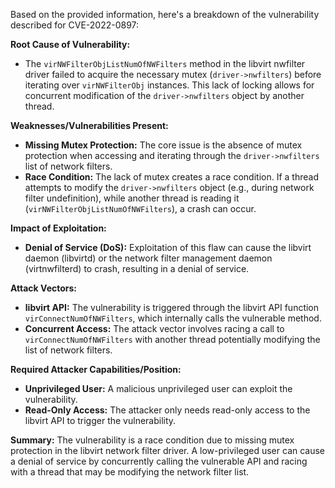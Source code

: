 Based on the provided information, here's a breakdown of the vulnerability described for CVE-2022-0897:

**Root Cause of Vulnerability:**

*   The `virNWFilterObjListNumOfNWFilters` method in the libvirt nwfilter driver failed to acquire the necessary mutex (`driver->nwfilters`) before iterating over `virNWFilterObj` instances. This lack of locking allows for concurrent modification of the `driver->nwfilters` object by another thread.

**Weaknesses/Vulnerabilities Present:**

*   **Missing Mutex Protection:** The core issue is the absence of mutex protection when accessing and iterating through the `driver->nwfilters` list of network filters.
*   **Race Condition:** The lack of mutex creates a race condition. If a thread attempts to modify the `driver->nwfilters` object (e.g., during network filter undefinition), while another thread is reading it (`virNWFilterObjListNumOfNWFilters`), a crash can occur.

**Impact of Exploitation:**

*   **Denial of Service (DoS):** Exploitation of this flaw can cause the libvirt daemon (libvirtd) or the network filter management daemon (virtnwfilterd) to crash, resulting in a denial of service.

**Attack Vectors:**

*   **libvirt API:** The vulnerability is triggered through the libvirt API function `virConnectNumOfNWFilters`, which internally calls the vulnerable method.
*   **Concurrent Access:** The attack vector involves racing a call to `virConnectNumOfNWFilters` with another thread potentially modifying the list of network filters.

**Required Attacker Capabilities/Position:**

*   **Unprivileged User:** A malicious unprivileged user can exploit the vulnerability.
*   **Read-Only Access:** The attacker only needs read-only access to the libvirt API to trigger the vulnerability.

**Summary:**
The vulnerability is a race condition due to missing mutex protection in the libvirt network filter driver. A low-privileged user can cause a denial of service by concurrently calling the vulnerable API and racing with a thread that may be modifying the network filter list.